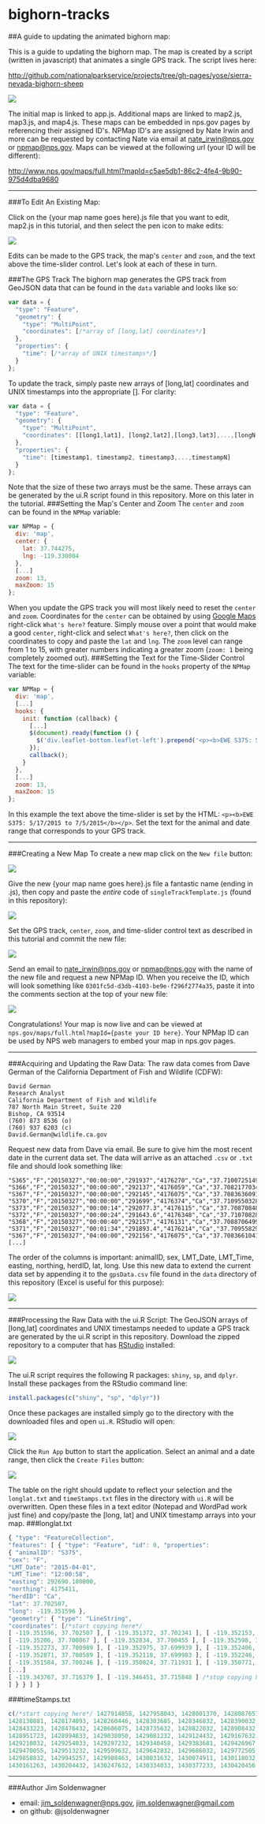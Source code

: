 # bighorn-tracks
##A guide to updating the animated bighorn map:

This is a guide to updating the bighorn map.  The map is created by a script (written in javascript) that animates a single GPS track.
The script lives here:
  
http://github.com/nationalparkservice/projects/tree/gh-pages/yose/sierra-nevada-bighorn-sheep
  
![](screenshots/mapScripts.jpg)
  
The initial map is linked to app.js. Additional maps are linked to map2.js, map3.js, and map4.js. 
These maps can be embedded in nps.gov pages by referencing their assigned ID's. NPMap ID's are assigned by Nate Irwin and more can be requested by contacting Nate via email at nate_irwin@nps.gov or npmap@nps.gov. Maps can be viewed at the following url (your ID will be different):

http://www.nps.gov/maps/full.html?mapId=c5ae5db1-86c2-4fe4-9b90-975d4dba9680

---
  
###To Edit An Existing Map: 

Click on the {your map name goes here}.js file that you want to edit, map2.js in this tutorial, and then select 
the pen icon to make edits:

![](screenshots/editJavascript.jpg)

Edits can be made to the GPS track, the map's `center` and `zoom`, and the text above the time-slider control. 
Let's look at each of these in turn.

###The GPS Track
The bighorn map generates the GPS track from GeoJSON data that can be found in the `data` variable and looks like so:
```javascript
var data = {
  "type": "Feature",
  "geometry": {
    "type": "MultiPoint",
    "coordinates": [/*array of [long,lat] coordinates*/]
  },
  "properties": {
    "time": [/*array of UNIX timestamps*/]
  }
};
```
To update the track, simply paste new arrays of [long,lat] coordinates and UNIX timestamps into the appropriate [].
For clarity:
```javascript
var data = {
  "type": "Feature",
  "geometry": {
    "type": "MultiPoint",
    "coordinates": [[long1,lat1], [long2,lat2],[long3,lat3],...,[longN,latN]]
  },
  "properties": {
    "time": [timestamp1, timestamp2, timestamp3,...,timestampN]
  }
};
```
Note that the size of these two arrays must be the same.  These arrays can be generated by the ui.R script found in this repository.
More on this later in the tutorial.
###Setting the Map's Center and Zoom
The `center` and `zoom` can be found in the `NPMap` variable:
```javascript
var NPMap = {
  div: 'map',
  center: {
    lat: 37.744275,
    lng: -119.330004
  },
  [...]
  zoom: 13,
  maxZoom: 15
};
```
When you update the GPS track you will most likely need to reset the `center` and `zoom`.  Coordinates for the `center` can be obtained by using [Google Maps](https://www.google.com/maps) right-click `What's here?` feature. Simply mouse over a point that would make a good `center`, right-click and select `What's here?`, then click on the coordinates to copy and paste the `lat` and `lng`. 
The `zoom` level can range from 1 to 15, with greater numbers indicating a greater zoom (`zoom: 1` being completely zoomed out).
###Setting the Text for the Time-Slider Control
The text for the time-slider can be found in the `hooks` property of the `NPMap` variable:
```javascript
var NPMap = {
  div: 'map',
  [...]
  hooks: {
    init: function (callback) {
      [...]
      $(document).ready(function () {
        $('div.leaflet-bottom.leaflet-left').prepend('<p><b>EWE S375: 5/17/2015 to 7/5/2015</b></p>');
      });
      callback();
    }
  },
  [...]
  zoom: 13,
  maxZoom: 15
};
```
In this example the text above the time-slider is set by the HTML: `<p><b>EWE S375: 5/17/2015 to 7/5/2015</b></p>`.
Set the text for the animal and date range that corresponds to your GPS track.

---

###Creating a New Map
To create a new map click on the `New file` button:

![](screenshots/newFile.jpg)

Give the new {your map name goes here}.js file a fantastic name (ending in .js), then copy and paste the _entire_ code of `singleTrackTemplate.js` (found in this repository):

![](screenshots/newFilePaste.jpg)

Set the GPS track, `center`, `zoom`, and time-slider control text as described in this tutorial and commit the 
new file:

![](screenshots/commitNewFile.jpg)

Send an email to nate_irwin@nps.gov or npmap@nps.gov with the name of the new file and request a new NPMap ID.
When you receive the ID, which will look something like `0301fc5d-d3db-4103-be9e-f296f2774a35`, paste it into the comments section at the top of your new file:

![](screenshots/comments.jpg)

Congratulations! Your map is now live and can be viewed at `nps.gov/maps/full.html?mapId={paste your ID here}`.
Your NPMap ID can be used by NPS web managers to embed your map in nps.gov pages.

---

###Acquiring and Updating the Raw Data:
The raw data comes from Dave German of the California Department of Fish and Wildlife (CDFW):
```
David German
Research Analyst
California Department of Fish and Wildlife
787 North Main Street, Suite 220
Bishop, CA 93514
(760) 873 8536 (o)
(760) 937 6203 (c)
David.German@wildlife.ca.gov
```
Request new data from Dave via email.  Be sure to give him the most recent date in the current data set.  The data will arrive as an 
attached `.csv` or `.txt` file and should look something like:
```
"S365","F","20150327","00:00:00","291937","4176270","Ca","37.7100725149946","-119.360377411937"
"S366","F","20150327","00:00:00","292137","4176059","Ca","37.7082177034732","-119.358050025941"
"S367","F","20150327","00:00:00","292145","4176075","Ca","37.708363609175","-119.357963910376"
"S370","F","20150327","00:00:00","291699","4176374","Ca","37.7109550328541","-119.363105062366"
"S373","F","20150327","00:00:14","292077.3","4176115","Ca","37.7087084815902","-119.358742602366"
"S372","F","20150327","00:00:24","291643.6","4176348","Ca","37.7107082889349","-119.36372569515"
"S368","F","20150327","00:00:40","292157","4176131","Ca","37.7088706499004","-119.357843871892"
"S371","F","20150327","00:01:34","291893.4","4176214","Ca","37.7095582978477","-119.360855569136"
"S367","F","20150327","04:00:00","292156","4176075","Ca","37.7083661041025","-119.357839220353"
[...]
```
The order of the columns is important: animalID, sex, LMT_Date, LMT_Time, easting, northing, herdID, lat, long.
Use this new data to extend the current data set by appending it to the `gpsData.csv` file found in the `data` directory of this repository (Excel is useful for this purpose):

![](screenshots/gpsData.jpg)

---

###Processing the Raw Data with the ui.R Script:
The GeoJSON arrays of [long,lat] coordinates and UNIX timestamps needed to update a GPS track are generated by the ui.R script in this repository. Download the zipped repository to a computer that has [RStudio](https://www.rstudio.com/home/) installed:

![](screenshots/ZIP.jpg)

The ui.R script requires the following R packages: `shiny`, `sp`, and `dplyr`. Install these packages from the RStudio command line:
```R
install.packages(c("shiny", "sp", "dplyr"))
```
Once these packages are installed simply go to the directory with the downloaded files and open `ui.R`. RStudio will open:

![](screenshots/ui_R.jpg)

Click the `Run App` button to start the application. Select an animal and a date range, then click the `Create Files` button:

![](screenshots/shinyApp.jpg)

The table on the right should update to reflect your selection and the `longlat.txt` and `timeStamps.txt` files in the directory
with `ui.R` will be overwritten. Open these files in a text editor (Notepad and WordPad work just fine) and copy/paste the 
[long, lat] and UNIX timestamp arrays into your map.
###longlat.txt
```javascript
{ "type": "FeatureCollection",                                                                                  
"features": [ { "type": "Feature", "id": 0, "properties": 
{ "animalID": "S375", 
"sex": "F", 
"LMT_Date": "2015-04-01", 
"LMT_Time": "12:00:58", 
"easting": 292690.100000, 
"northing": 4175411, 
"herdID": "Ca", 
"lat": 37.702507, 
"long": -119.351596 }, 
"geometry": { "type": "LineString", 
"coordinates": [/*start copying here*/ 
[ -119.351596, 37.702507 ], [ -119.351372, 37.702341 ], [ -119.352153, 37.701757 ], 
[ -119.35206, 37.700867 ], [ -119.352834, 37.700455 ], [ -119.352598, 37.699631 ], 
[ -119.352273, 37.700989 ], [ -119.352975, 37.699939 ], [ -119.352406, 37.700905 ], 
[ -119.352871, 37.700589 ], [ -119.352118, 37.699983 ], [ -119.352246, 37.701503 ], 
[ -119.351584, 37.700246 ], [ -119.350824, 37.711931 ], [ -119.350771, 37.711959 ], 
[...]
[ -119.343767, 37.716379 ], [ -119.346451, 37.715848 ] /*stop copying here*/
] } } ] }
```
###timeStamps.txt
```javascript
c(/*start copying here*/ 1427914858, 1427958043, 1428001370, 1428087651, 
1428130881, 1428174093, 1428260446, 1428303685, 1428346832, 1428390032, 
1428433223, 1428476432, 1428606075, 1428735632, 1428822032, 1428908432, 
1428951723, 1428994833, 1429038050, 1429081232, 1429124432, 1429167632, 
1429210832, 1429254033, 1429297232, 1429340458, 1429383681, 1429426967, 
1429470055, 1429513232, 1429599632, 1429642832, 1429686032, 1429772505, 
1429858832, 1429945257, 1429988463, 1430031632, 1430074911, 1430118032, 
1430161263, 1430204432, 1430247632, 1430334033, 1430377233, 1430420456 /*stop copying here*/)
```
----------------------

###Author
Jim Soldenwagner
* email: jim_soldenwagner@nps.gov, jim.soldenwagner@gmail.com
* on github: @jsoldenwagner


